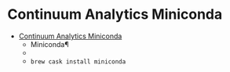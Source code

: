 # Continuum Analytics Miniconda
- [Continuum Analytics Miniconda](https://conda.io/miniconda.html)
  -  Miniconda¶
  - 
  - `brew cask install miniconda`
